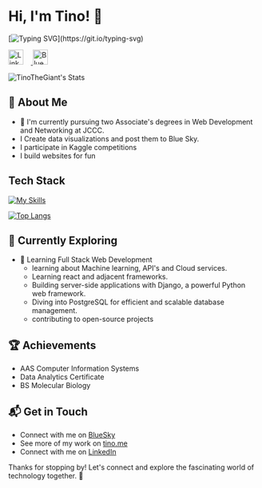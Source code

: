 # Hi, I'm Tino! 👋

[![Typing SVG](https://readme-typing-svg.demolab.com?font=Roboto&weight=600&pause=1000&color=00FF80&random=false&width=650&lines=I+am+a+Web+Development+and+Networking+Student%2C;Interested+in+Machine+Learning+and+Full-Stack+Development.)](https://git.io/typing-svg)



<p align="left">
  <!-- LinkedIn -->
  <a href="https://www.linkedin.com/in/tino-kaseke/" target="_blank">
      <img src="https://upload.wikimedia.org/wikipedia/commons/c/ca/LinkedIn_logo_initials.png" alt="LinkedIn" style="width:30px; height:30px; margin-right:15px;">
  </a>

  <!-- Bluesky -->
  <a href="https://bsky.app/profile/tinodevelops.bsky.social" target="_blank">
      <img src="https://upload.wikimedia.org/wikipedia/commons/7/7a/Bluesky_Logo.svg" alt="Bluesky" style="width:30px; height:30px; margin-right:15px;">
  </a>
</p>



![TinoTheGiant's Stats](https://github-readme-stats.vercel.app/api?username=TinoTheGiant&theme=vue-dark&show_icons=true&hide_border=true&count_private=true)





## 🚀 About Me

- 🔭 I'm currently pursuing two Associate's degrees in Web Development and Networking at JCCC.
- I Create data visualizations and post them to Blue Sky.
- I participate in Kaggle competitions
- I build websites for fun

## Tech Stack
[![My Skills](https://skillicons.dev/icons?i=js,html,css,python,cpp,php,django,fastapi,typescript,tailwind,mongodb,bash,bootstrap,github,postgres,vercel,svelte,threejs&perline=6)](https://skillicons.dev)

[![Top Langs](https://github-readme-stats.vercel.app/api/top-langs/?username=TinoTheGiant&hide_progress=true)](https://github.com/TinoTheGiant/github-readme-stats)

## 🌱 Currently Exploring

- 🚀 Learning Full Stack Web Development
  - learning about Machine learning, API's and Cloud services.
  - Learning react and adjacent frameworks.
  - Building server-side applications with Django, a powerful Python web framework.
  - Diving into PostgreSQL for efficient and scalable database management.
  - contributing to open-source projects

 ## 🏆 Achievements

- AAS Computer Information Systems
- Data Analytics Certificate
- BS Molecular Biology


## 📬 Get in Touch

- Connect with me on [BlueSky](https://bsky.app/profile)
- See more of my work on [tino.me](https://tinok.vercel.app/)
- Connect with me on [LinkedIn](https://www.linkedin.com/in/tino-kaseke/)



Thanks for stopping by! Let's connect and explore the fascinating world of technology together. 🚀




